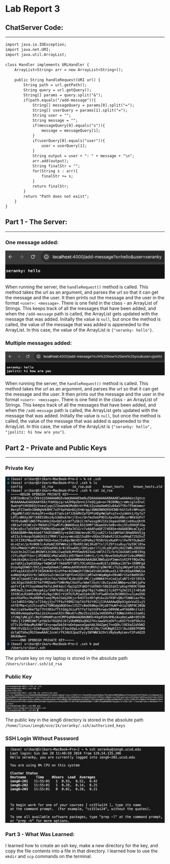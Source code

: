 # Lab Report 3

## ChatServer Code:
---
```
import java.io.IOException;
import java.net.URI;
import java.util.ArrayList;

class Handler implements URLHandler {
    ArrayList<String> arr = new ArrayList<String>();

    public String handleRequest(URI url) {
        String path = url.getPath();
        String query = url.getQuery();
        String[] params = query.split("&");
        if(path.equals("/add-message")){
            String[] messageQuery = params[0].split("=");
            String[] userQuery = params[1].split("=");
            String user = "";
            String message = "";
            if(messageQuery[0].equals("s")){
                message = messageQuery[1];
            }
            if(userQuery[0].equals("user")){
                user = userQuery[1];
            }
            String output = user + ": " + message + "\n";
            arr.add(output);
            String finalStr = "";
            for(String s : arr){
                finalStr += s;
            }
            return finalStr;
        }
        return "Path does not exist";
    }
}
```
## Part 1 - The Server:
---

### One message added:
![Image](one_output.png)

When running the server, the `handleRequest()` method is called. This method takes the url as an argument, and parses the url so that it can get the message and the user. It then prints out the message and the user in the format `<user>: <message>`. There is one field in the class - an ArrayList of Strings. This keeps track of all the messages that have been added, and when the `/add-message` path is called, the ArrayList gets updated with the message that was added. Iniitally the value is `null`, but once the method is called, the value of the message that was added is appeneded to the ArrayList. In this case, the value of the ArrayList is `{"seranky: hello"}`. 

### Multiple messages added:
![Image](multiple_output.png)

When running the server, the `handleRequest()` method is called. This method takes the url as an argument, and parses the url so that it can get the message and the user. It then prints out the message and the user in the format `<user>: <message>`. There is one field in the class - an ArrayList of Strings. This keeps track of all the messages that have been added, and when the `/add-message` path is called, the ArrayList gets updated with the message that was added. Iniitally the value is `null`, but once the method is called, the value of the message that was added is appeneded to the ArrayList. In this case, the value of the ArrayList is `{"seranky: hello", "jpolitz: hi how are you"}`. 

## Part 2 - Private and Public Keys
---

### Private Key
![Image](private_key.png)

The private key on my laptop is stored in the absolute path `/Users/srikar/.ssh/id_rsa`

### Public Key
![Image](public_key.png)

The public key in the ieng6 directory is stored in the absolute path `/home/linux/ieng6/oce/1k/seranky/.ssh/authorized_keys`

### SSH Login Without Password
![Image](login_without_pass.png)

### Part 3 - What Was Learned:
I learned how to create an ssh key, make a new directory for the key, and copy the file contents into a file in that directory. I learned how to use the `mkdir` and `scp` commands on the terminal.
